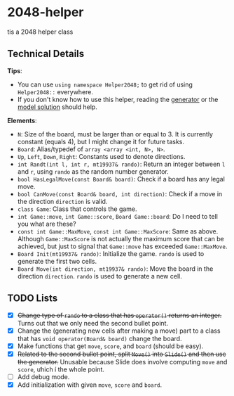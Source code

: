 # 2048-helper
tis a 2048 helper class

## Technical Details

**Tips**:
- You can use `using namespace Helper2048;` to get rid of using `Helper2048::` everywhere.
- If you don't know how to use this helper, reading the [generator](2048_interactor.cpp) or the [model solution](2048_solution.cpp) should help.

**Elements**:
- `N`: Size of the board, must be larger than or equal to 3. It is currently constant (equals 4), but I might change it for future tasks.
- `Board`: Alias/typedef of `array <array <int, N>, N>`.
- `Up`, `Left`, `Down`, `Right`: Constants used to denote directions.
- `int Randt(int l, int r, mt19937& rando)`: Return an integer between `l` and `r`, using `rando` as the random number generator.
- `bool HasLegalMove(const Board& board)`: Check if a board has any legal move.
- `bool CanMove(const Board& board, int direction)`: Check if a move in the direction `direction` is valid.
- `class Game`: Class that controls the game.
- `int Game::move`, `int Game::score`, `Board Game::board`: Do I need to tell you what are these?
- `const int Game::MaxMove`, `const int Game::MaxScore`: Same as above. Although `Game::MaxScore` is not actually the maximum score that can be achieved, but just to signal that `Game::move` has exceeded `Game::MaxMove`.
- `Board Init(mt19937& rando)`: Initialize the game. `rando` is used to generate the first two cells.
- `Board Move(int direction, mt19937& rando)`: Move the board in the direction `direction`. `rando` is used to generate a new cell. 

## TODO Lists

- [x] ~~Change type of `rando` to a class that has `operator()` returns an integer.~~ Turns out that we only need the second bullet point.
- [x] Change the (generating new cells after making a move) part to a class that has `void operator(Board& board)` change the board.
- [x] Make functions that get `move`, `score`, and `board` (should be easy).
- [x] ~~Related to the second bullet point, split `Move()` into `Slide()` and then use the generator.~~ Unusable because Slide does involve computing `move` and `score`, ưhich í the whole point.
- [ ] Add debug mode.
- [x] Add initialization with given `move`, `score` and `board`.
